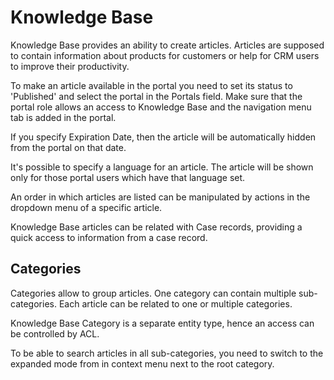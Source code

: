 # Knowledge Base

Knowledge Base provides an ability to create articles. Articles are supposed to contain information about products for customers or help for CRM users to improve their productivity.

To make an article available in the portal you need to set its status to 'Published' and select the portal in the Portals field. Make sure that the portal role allows an access to Knowledge Base and the navigation menu tab is added in the portal.

If you specify Expiration Date, then the article will be automatically hidden from the portal on that date.

It's possible to specify a language for an article. The article will be shown only for those portal users which have that language set.

An order in which articles are listed can be manipulated by actions in the dropdown menu of a specific article.

Knowledge Base articles can be related with Case records, providing a quick access to information from a case record.

## Categories

Categories allow to group articles. One category can contain multiple sub-categories. Each article can be related to one or multiple categories.

Knowledge Base Category is a separate entity type, hence an access can be controlled by ACL.

To be able to search articles in all sub-categories, you need to switch to the expanded mode from in context menu next to the root category.
